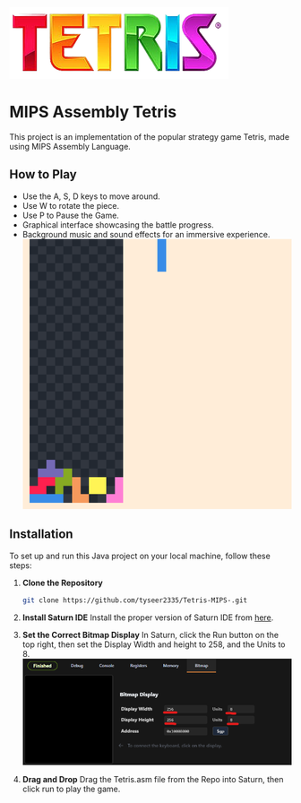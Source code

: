 ![Tetris Logo](logo.png)
# MIPS Assembly Tetris  
This project is an implementation of the popular strategy game Tetris, made using MIPS Assembly Language.

## How to Play
- Use the A, S, D keys to move around.
- Use W to rotate the piece.
- Use P to Pause the Game.
- Graphical interface showcasing the battle progress.
- Background music and sound effects for an immersive experience. 
![Gameplay Screenshot](GameplayScreenshot1.png)

## Installation

To set up and run this Java project on your local machine, follow these steps:

1. **Clone the Repository**
    ```sh
    git clone https://github.com/tyseer2335/Tetris-MIPS-.git
    ```

2. **Install Saturn IDE**
    Install the proper version of Saturn IDE from [here](https://github.com/1whatleytay/saturn/releases/tag/app-v0.1.8).

3. **Set the Correct Bitmap Display**
 In Saturn, click the Run button on the top right, then set the Display Width and height to 258, and the Units to 8. 
![Gameplay Screenshot](GameplayScreenshot2.png)

6. **Drag and Drop**
    Drag the Tetris.asm file from the Repo into Saturn, then click run to play the game.
